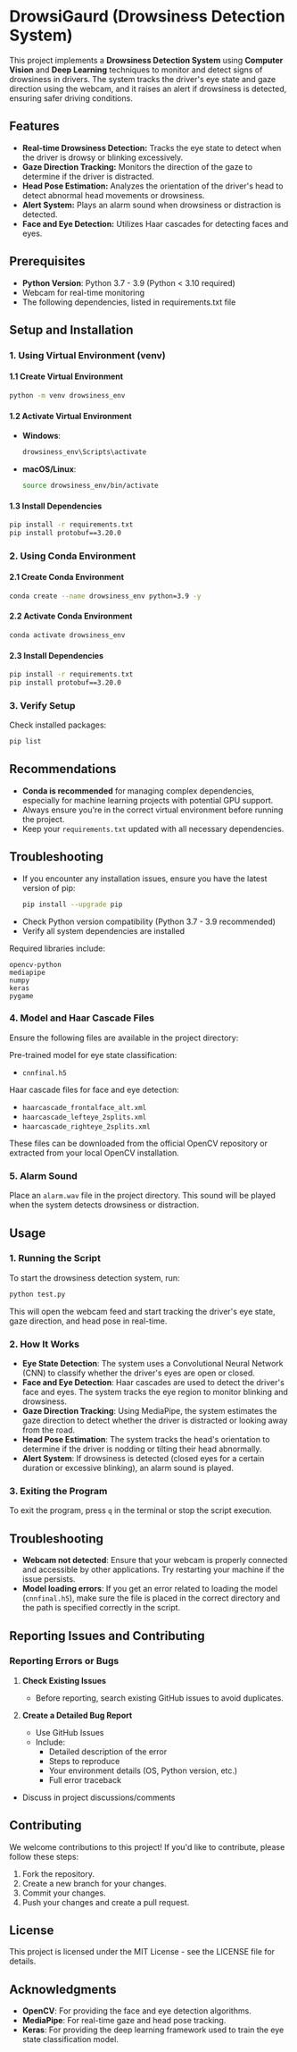 # DrowsiGaurd (Drowsiness Detection System)

This project implements a **Drowsiness Detection System** using **Computer Vision** and **Deep Learning** techniques to monitor and detect signs of drowsiness in drivers. The system tracks the driver's eye state and gaze direction using the webcam, and it raises an alert if drowsiness is detected, ensuring safer driving conditions.

## Features

- **Real-time Drowsiness Detection:** Tracks the eye state to detect when the driver is drowsy or blinking excessively.
- **Gaze Direction Tracking:** Monitors the direction of the gaze to determine if the driver is distracted.
- **Head Pose Estimation:** Analyzes the orientation of the driver's head to detect abnormal head movements or drowsiness.
- **Alert System:** Plays an alarm sound when drowsiness or distraction is detected.
- **Face and Eye Detection:** Utilizes Haar cascades for detecting faces and eyes.


## Prerequisites
- **Python Version**: Python 3.7 - 3.9 (Python < 3.10 required)
- Webcam for real-time monitoring
- The following dependencies, listed in requirements.txt file

## Setup and Installation

### 1. Using Virtual Environment (venv)

#### 1.1 Create Virtual Environment
```bash
python -m venv drowsiness_env
```

#### 1.2 Activate Virtual Environment
- **Windows**: 
  ```bash
  drowsiness_env\Scripts\activate
  ```
- **macOS/Linux**: 
  ```bash
  source drowsiness_env/bin/activate
  ```

#### 1.3 Install Dependencies
```bash
pip install -r requirements.txt
pip install protobuf==3.20.0
```

### 2. Using Conda Environment

#### 2.1 Create Conda Environment
```bash
conda create --name drowsiness_env python=3.9 -y
```

#### 2.2 Activate Conda Environment
```bash
conda activate drowsiness_env
```

#### 2.3 Install Dependencies
```bash
pip install -r requirements.txt
pip install protobuf==3.20.0
```

### 3. Verify Setup

Check installed packages:
```bash
pip list
```

## Recommendations

- **Conda is recommended** for managing complex dependencies, especially for machine learning projects with potential GPU support.
- Always ensure you're in the correct virtual environment before running the project.
- Keep your `requirements.txt` updated with all necessary dependencies.

## Troubleshooting

- If you encounter any installation issues, ensure you have the latest version of pip:
  ```bash
  pip install --upgrade pip
  ```
- Check Python version compatibility (Python 3.7 - 3.9 recommended)
- Verify all system dependencies are installed

Required libraries include:
```text
opencv-python
mediapipe
numpy
keras
pygame
```

### 4. Model and Haar Cascade Files
Ensure the following files are available in the project directory:

Pre-trained model for eye state classification:
- `cnnfinal.h5`

Haar cascade files for face and eye detection:
- `haarcascade_frontalface_alt.xml`
- `haarcascade_lefteye_2splits.xml`
- `haarcascade_righteye_2splits.xml`

These files can be downloaded from the official OpenCV repository or extracted from your local OpenCV installation.

### 5. Alarm Sound
Place an `alarm.wav` file in the project directory. This sound will be played when the system detects drowsiness or distraction.

## Usage

### 1. Running the Script
To start the drowsiness detection system, run:
```bash
python test.py
```
This will open the webcam feed and start tracking the driver's eye state, gaze direction, and head pose in real-time.

### 2. How It Works
- **Eye State Detection**: The system uses a Convolutional Neural Network (CNN) to classify whether the driver's eyes are open or closed.
- **Face and Eye Detection**: Haar cascades are used to detect the driver's face and eyes. The system tracks the eye region to monitor blinking and drowsiness.
- **Gaze Direction Tracking**: Using MediaPipe, the system estimates the gaze direction to detect whether the driver is distracted or looking away from the road.
- **Head Pose Estimation**: The system tracks the head's orientation to determine if the driver is nodding or tilting their head abnormally.
- **Alert System**: If drowsiness is detected (closed eyes for a certain duration or excessive blinking), an alarm sound is played.

### 3. Exiting the Program
To exit the program, press `q` in the terminal or stop the script execution.



## Troubleshooting

- **Webcam not detected**: Ensure that your webcam is properly connected and accessible by other applications. Try restarting your machine if the issue persists.
- **Model loading errors**: If you get an error related to loading the model (`cnnfinal.h5`), make sure the file is placed in the correct directory and the path is specified correctly in the script.

## Reporting Issues and Contributing

### Reporting Errors or Bugs

1. **Check Existing Issues**
   - Before reporting, search existing GitHub issues to avoid duplicates.

2. **Create a Detailed Bug Report**
   - Use GitHub Issues
   - Include:
     - Detailed description of the error
     - Steps to reproduce
     - Your environment details (OS, Python version, etc.)
     - Full error traceback


- Discuss in project discussions/comments

## Contributing

We welcome contributions to this project! If you'd like to contribute, please follow these steps:

1. Fork the repository.
2. Create a new branch for your changes.
3. Commit your changes.
4. Push your changes and create a pull request.

## License

This project is licensed under the MIT License - see the LICENSE file for details.

## Acknowledgments

- **OpenCV**: For providing the face and eye detection algorithms.
- **MediaPipe**: For real-time gaze and head pose tracking.
- **Keras**: For providing the deep learning framework used to train the eye state classification model.

